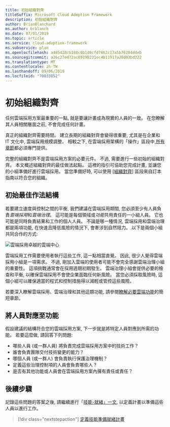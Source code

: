 ```yaml
---
title: 初始組織對齊
titleSuffix: Microsoft Cloud Adoption Framework
description: 初始組織對齊
author: BrianBlanchard
ms.author: brblanch
ms.date: 07/01/2019
ms.topic: article
ms.service: cloud-adoption-framework
ms.subservice: plan
ms.openlocfilehash: a485428cb188c0b1d6cfd7862c17a5b76284ddeb
ms.sourcegitcommit: a26c27ed72ac89198231ec4b11917a20d03bd222
ms.translationtype: MT
ms.contentlocale: zh-TW
ms.lasthandoff: 09/06/2019
ms.locfileid: "70833852"
---
```

# <a name="initial-organization-alignment"></a>初始組織對齊

任何雲端採用方案最重要的一點, 就是要讓計畫成為現實的人員的一致。 在您瞭解其人員相關層面之前, 不會完成任何計畫。

真正的組織對齊需要時間。 建立長期的組織對齊會變得很重要, 尤其是在企業和 IT 文化中, 雲端採用規模調整。 相較之下, 在雲端採用架構的「操作」區段中,[所有章節](../organization/index.md)都必須專門提供。

完整的組織對齊不是雲端採用方案的必要元件。 不過, 需要進行一些初始的組織對齊。 本文概述組織對齊的最佳做法起點。 這裡的指引可協助您完成計畫, 並讓您的小組準備好進行雲端採用。 當您準備好時, 可以使用 [[組織對齊](../organization/index.md)] 區段來自訂本指南以符合您的組織。

## <a name="initial-best-practice-structure"></a>初始最佳作法結構

若要建立速度與控制之間的平衡, 我們建議在雲端採用期間, 您必須至少有人員負責*雲端採用*和*雲端治理*。 這可能是每個領域或*功能*共用責任的一小組人員。 它也可能是同時負責結果和工作的個人人員。 不論是哪一種情況, 雲端採用和雲端治理都是兩項功能, 在快速且降低風險的情況下, 會牽涉到自然阻力。 以下是兩個小組共同合作的方式:

![雲端採用卓越的雲端中心](../_images/ready/org-ready-best-practice.png)

雲端採用工作需要使用者執行這些工作, 這一點相當直覺。 因此, 很少人覺得雲端採用小組是一項需求。 不過, 剛加入雲端的使用者可能不會完全感謝雲端治理小組的重要性。 這項挑戰通常會在採用週期初期發生。 雲端治理小組會提供必要的檢查和平衡, 以確保雲端採用不會使企業面臨任何新風險。 當您必須採取風險時, 這個小組可以確保適當的程式和控制措施得以減輕或管控這些風險。

若要深入瞭解雲端採用、雲端治理和其他這類功能, 請參閱[瞭解必要雲端功能](../organization/index.md?#understand-required-cloud-capabilities)的簡短章節。

## <a name="map-people-to-capabilities"></a>將人員對應至功能

假設建議的結構符合您的雲端採用方案, 下一步就是將特定人員對應到所需的功能。 若要這麼做, 請回答下列問題:

- 哪些人員 (或一群人員) 將負責完成雲端採用方案中的技術工作？
- 誰會負責團隊交付技術變更的能力？
- 哪個人員 (或一群人) 會負責執行保護治理機制？
- 定義這些治理控制項的人員會負責哪些人？
- 是否有其他功能或人員會在雲端採用方案內擁有責任或責任？

## <a name="next-steps"></a>後續步驟

記錄這些問題的答案之後, 請繼續進行「[技能-就緒」一文](./adapt-roles-skills-processes.md), 以定義計畫以準備這些人員以進行工作。

> [!div class="nextstepaction"]
> [定義技能準備就緒計畫](./adapt-roles-skills-processes.md)
